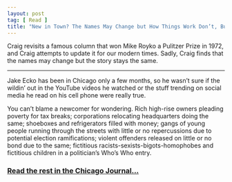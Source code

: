 ```yaml
---
layout: post
tag: [ Read ]
title: "New in Town? The Names May Change but How Things Work Don’t, Bub."
---
```


Craig revisits a famous column that won Mike Royko a Pulitzer Prize in 1972, and Craig attempts to update it for our modern times. Sadly, Craig finds that the names may change but the story stays the same.

---

Jake Ecko has been in Chicago only a few months, so he wasn’t sure if the wildin’ out in the YouTube videos he watched or the stuff trending on social media he read on his cell phone were really true.

You can’t blame a newcomer for wondering. Rich high-rise owners pleading poverty for tax breaks; corporations relocating headquarters doing the same; shoeboxes and refrigerators filled with money; gangs of young people running through the streets with little or no repercussions due to potential election ramifications; violent offenders released on little or no bond due to the same; fictitious racists-sexists-bigots-homophobes and fictitious children in a politician’s Who’s Who entry.

<h3><a href="https://www.chicagojournal.com/new-in-town">Read the rest in the Chicago Journal...</a></h3>

<br/>

